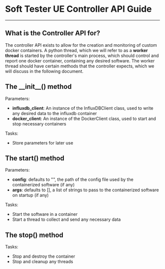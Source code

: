 # Soft Tester UE Controller API Guide

---

## What is the Controller API for?

The controller API exists to allow for the creation and monitoring of custom docker containers. A python thread, which we will refer to as a **worker thread** is started by the controller's main process, which should control and report one docker container, containing any desired software. The worker thread should have certain methods that the controller expects, which we will discuss in the following document.


## The \_\_init\_\_() method

Parameters:
- **influxdb_client**: An instance of the InfluxDBClient class, used to write any desired data to the influxdb container
- **docker_client**: An instance of the DockerClient class, used to start and stop necessary containers

Tasks:
- Store parameters for later use

## The start() method

Parameters:
- **config**: defaults to "", the path of the config file used by the containerized software (if any)
- **args**: defaults to [], a list of strings to pass to the containerized software on startup (if any)

Tasks:
- Start the software in a container
- Start a thread to collect and send any necessary data

## The stop() method

Tasks:
- Stop and destroy the container
- Stop and cleanup any threads
